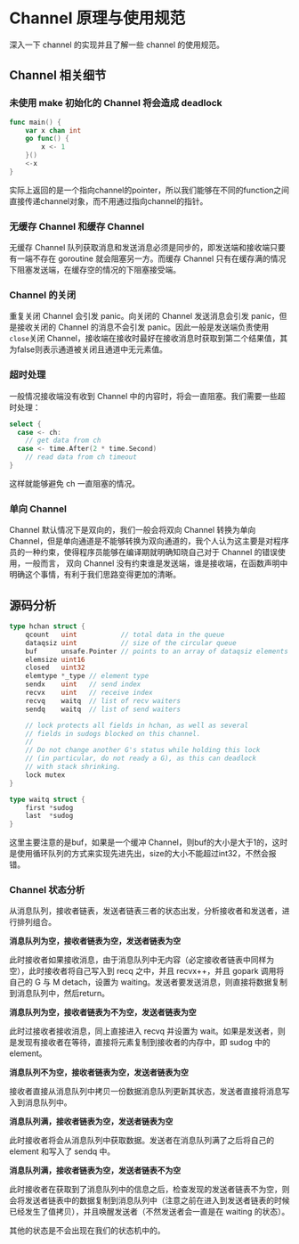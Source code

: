 # Channel 原理与使用规范

深入一下 channel 的实现并且了解一些 channel 的使用规范。

## Channel 相关细节

### 未使用 make 初始化的 Channel 将会造成 deadlock

```go
func main() {
    var x chan int
    go func() {
        x <- 1
    }()
    <-x
}
```

实际上返回的是一个指向channel的pointer，所以我们能够在不同的function之间直接传递channel对象，而不用通过指向channel的指针。

### 无缓存 Channel 和缓存 Channel 

无缓存 Channel 队列获取消息和发送消息必须是同步的，即发送端和接收端只要有一端不存在 goroutine 就会阻塞另一方。而缓存 Channel 只有在缓存满的情况下阻塞发送端，在缓存空的情况的下阻塞接受端。

### Channel 的关闭

重复关闭 Channel 会引发 panic。向关闭的 Channel 发送消息会引发 panic，但是接收关闭的 Channel 的消息不会引发 panic。因此一般是发送端负责使用 `close`关闭 Channel，接收端在接收时最好在接收消息时获取到第二个结果值，其为false则表示通道被关闭且通道中无元素值。

### 超时处理

一般情况接收端没有收到 Channel 中的内容时，将会一直阻塞。我们需要一些超时处理：

```go
select {
  case <- ch:
    // get data from ch
  case <- time.After(2 * time.Second)
    // read data from ch timeout
}
```

这样就能够避免 ch 一直阻塞的情况。

### 单向 Channel

Channel 默认情况下是双向的，我们一般会将双向 Channel 转换为单向 Channel，但是单向通道是不能够转换为双向通道的，我个人认为这主要是对程序员的一种约束，使得程序员能够在编译期就明确知晓自己对于 Channel 的错误使用，一般而言， 双向 Channel 没有约束谁是发送端，谁是接收端，在函数声明中明确这个事情，有利于我们思路变得更加的清晰。

## 源码分析

```go
type hchan struct {
	qcount   uint           // total data in the queue
	dataqsiz uint           // size of the circular queue
	buf      unsafe.Pointer // points to an array of dataqsiz elements
	elemsize uint16
	closed   uint32
	elemtype *_type // element type
	sendx    uint   // send index
	recvx    uint   // receive index
	recvq    waitq  // list of recv waiters
	sendq    waitq  // list of send waiters

	// lock protects all fields in hchan, as well as several
	// fields in sudogs blocked on this channel.
	//
	// Do not change another G's status while holding this lock
	// (in particular, do not ready a G), as this can deadlock
	// with stack shrinking.
	lock mutex
}

type waitq struct {
	first *sudog
	last  *sudog
}
```

这里主要注意的是buf，如果是一个缓冲 Channel，则buf的大小是大于1的，这时是使用循环队列的方式来实现先进先出，size的大小不能超过int32，不然会报错。

### Channel 状态分析

从消息队列，接收者链表，发送者链表三者的状态出发，分析接收者和发送者，进行排列组合。

**消息队列为空，接收者链表为空，发送者链表为空**

此时接收者如果接收消息，由于消息队列中无内容（必定接收者链表中同样为空），此时接收者将自己写入到 recq 之中，并且 recvx++，并且 gopark 调用将自己的 G 与 M  detach，设置为 waiting。发送者要发送消息，则直接将数据复制到消息队列中，然后return。

**消息队列为空，接收者链表为不为空，发送者链表为空**

此时过接收者接收消息，同上直接进入 recvq 并设置为 wait。如果是发送者，则是发现有接收者在等待，直接将元素复制到接收者的内存中，即 sudog 中的 element。

**消息队列不为空，接收者链表为空，发送者链表为空**

接收者直接从消息队列中拷贝一份数据消息队列更新其状态，发送者直接将消息写入到消息队列中。

**消息队列满，接收者链表为空，发送者链表为空**

此时接收者将会从消息队列中获取数据。发送者在消息队列满了之后将自己的 element 和写入了 sendq 中。

**消息队列满，接收者链表为空，发送者链表不为空**

此时接收者在获取到了消息队列中的信息之后，检查发现的发送者链表不为空，则会将发送者链表中的数据复制到消息队列中（注意之前在进入到发送者链表的时候已经发生了值拷贝），并且唤醒发送者（不然发送者会一直是在 waiting 的状态）。

其他的状态是不会出现在我们的状态机中的。